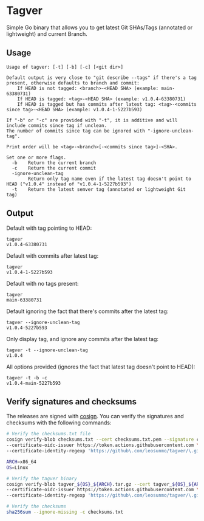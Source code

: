 # Tagver

Simple Go binary that allows you to get latest Git SHAs/Tags (annotated or lightweight) and current Branch.

## Usage
```
Usage of tagver: [-t] [-b] [-c] [<git dir>]

Default output is very close to "git describe --tags" if there's a tag present, otherwise defaults to branch and commit:
	If HEAD is not tagged: <branch>-<HEAD SHA> (example: main-63380731)
	If HEAD is tagged: <tag>-<HEAD SHA> (example: v1.0.4-63380731)
	If HEAD is tagged but has commits after latest tag: <tag>-<commits since tag>-<HEAD SHA> (example: v1.0.4-1-5227b593)

If "-b" or "-c" are provided with "-t", it is additive and will include commits since tag if unclean.
The number of commits since tag can be ignored with "-ignore-unclean-tag".

Print order will be <tag>-<branch>[-<commits since tag>]-<SHA>.

Set one or more flags.
  -b	Return the current branch
  -c	Return the current commit
  -ignore-unclean-tag
    	Return only tag name even if the latest tag doesn't point to HEAD ("v1.0.4" instead of "v1.0.4-1-5227b593")
  -t	Return the latest semver tag (annotated or lightweight Git tag)
```

## Output
Default with tag pointing to HEAD:
```
tagver
v1.0.4-63380731
```
Default with commits after latest tag:
```
tagver
v1.0.4-1-5227b593
```
Default with no tags present:
```
tagver
main-63380731
```
Default ignoring the fact that there's commits after the latest tag:
```
tagver --ignore-unclean-tag
v1.0.4-5227b593
```
Only display tag, and ignore any commits after the latest tag:
```
tagver -t --ignore-unclean-tag
v1.0.4
```

All options provided (ignores the fact that latest tag doesn't point to HEAD):
```
tagver -t -b -c
v1.0.4-main-5227b593
```
## Verify signatures and checksums
The releases are signed with [cosign](https://cosign.io/). You can verify the signatures and checksums with the following commands:
```sh
# Verify the checksums.txt file
cosign verify-blob checksums.txt --cert checksums.txt.pem --signature checksums.txt.sig \
--certificate-oidc-issuer https://token.actions.githubusercontent.com \
--certificate-identity-regexp 'https://github\.com/leosunmo/tagver/\.github/workflows/build\.yml@refs/tags/v[0-9]+(\.[0-9]+){2}'

ARCH=x86_64
OS=Linux

# Verify the tagver binary
cosign verify-blob tagver_${OS}_${ARCH}.tar.gz --cert tagver_${OS}_${ARCH}.tar.gz.pem --signature tagver_${OS}_${ARCH}.tar.gz.sig \
--certificate-oidc-issuer https://token.actions.githubusercontent.com \
--certificate-identity-regexp 'https://github\.com/leosunmo/tagver/\.github/workflows/build\.yml@refs/tags/v[0-9]+(\.[0-9]+){2}'

# Verify the checksums
sha256sum --ignore-missing -c checksums.txt
```